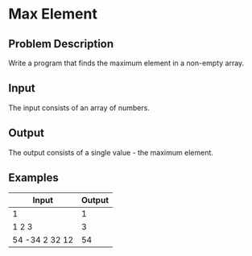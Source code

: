 # Max Element

## Problem Description

Write a program that finds the maximum element in a non-empty array.

## Input

The input consists of an array of numbers.

## Output

The output consists of a single value - the maximum element.

## Examples

|Input|Output|
|-|-|
|1|1|
|1 2 3|3|
|54 -34 2 32 12|54|